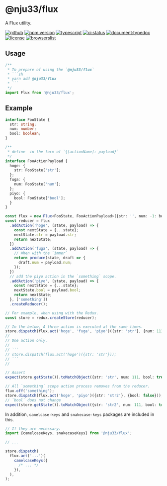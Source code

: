 # @nju33/flux

A Flux utility.

[![github](https://badgen.net/badge//nju33,flux/000?icon=github&list=1)](https://github.com/nju33/flux)
[![npm:version](https://badgen.net/npm/v/@nju33/flux?icon=npm&label=)](https://www.npmjs.com/package/@nju33/flux)
[![typescript](https://badgen.net/badge/lang/typescript/0376c6?icon=npm)](https://www.typescriptlang.org/)
[![ci:status](https://badgen.net/circleci/github/nju33/flux)](https://circleci.com/gh/nju33/flux)
[![document:typedoc](https://badgen.net/badge/document/typedoc/9602ff)](https://docs--nju33-flux.netlify.com/)
[![license](https://badgen.net/npm/license/@nju33/flux)](https://github.com/nju33/flux/blob/master/LICENSE)
[![browserslist](https://badgen.net/badge/browserslist/chrome,edge/ffd539?list=1)](https://browserl.ist/?q=last+1+chrome+version%2C+last+1+edge+version)

## Usage

````js
/**
 * To prepare of using the `@nju33/flux`
 * ```sh
 * yarn add @nju33/flux
 * ```
 */
import Flux from '@nju33/flux';
````

## Example

````ts
interface FooState {
  str: string;
  num: number;
  bool: boolean;
}

/**
 * define  in the form of `{[actionName]: payload}`
 */
interface FooActionPayload {
  hoge: {
    str: FooState['str'];
  };
  fuga: {
    num: FooState['num'];
  };
  piyo: {
    bool: FooState['bool'];
  }
}

const flux = new Flux<FooState, FooActionPayload>({str: '', num: -1: bool: false});
const reducer = flux
  .addAction('hoge', (state, payload) => {
    const nextState = {...state};
    nextState.str = payload.str;
    return nextState;
  })
  .addAction('fuga', (state, payload) => {
    // When with the `immer`
    return produce(state, draft => {
      draft.num = payload.num;
    });
  })
  // add the piyo action in the `something` scope.
  .addAction('piyo', (state, payload) => {
    const nextState = {...state};
    nextState.bool = payload.bool;
    return nextState;
  }, ['something'])
  .createReducer();

// For example, when using with the Redux.
const store = redux.createStore(reducer);

// In the below, A three action is executed at the same times.
store.dispatch(flux.act('hoge', 'fuga', 'piyo')({str: 'str'}, {num: 111}, {bool: true}));
//
// One action only.
//
// ```
// store.dispatch(flux.act('hoge')({str: 'str'}));
// ```
//

// Assert
expect(store.getState()).toMatchObject({str: 'str', num: 111, bool: true});

// All `something` scope action process removes from the reducer.
flux.off('something');
store.dispatch(flux.act('hoge', 'piyo')({str: 'str2'}, {bool: false}));
// `bool` does not change
expect(store.getState()).toMatchObject({str: 'str2', num: 111, bool: true});
````

In addition, `camelcase-keys` and `snakecase-keys` packages are included in this.

```ts
// If they are necessary.
import {camelcaseKeys, snakecaseKeys} from '@nju33/flux';

// ...

store.dispatch(
  flux.act('...')(
    camelcaseKeys({
      /* ... */
    }),
  ),
);
```
